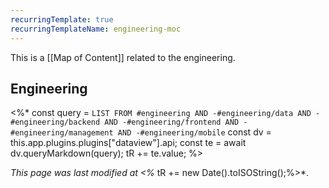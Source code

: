 ```yaml
---
recurringTemplate: true
recurringTemplateName: engineering-moc
---
```


This is a [[Map of Content]] related to the engineering.

## Engineering

<%*
const query = `LIST FROM #engineering AND -#engineering/data AND -#engineering/backend AND -#engineering/frontend AND -#engineering/management AND -#engineering/mobile`
const dv = this.app.plugins.plugins["dataview"].api;
const te = await dv.queryMarkdown(query);
tR += te.value;
%>

*This page was last modified at <%* tR += new Date().toISOString();%>*.
